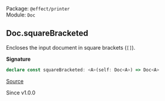 Package: `@effect/printer`<br />
Module: `Doc`<br />

## Doc.squareBracketed

Encloses the input document in square brackets (`[]`).

**Signature**

```ts
declare const squareBracketed: <A>(self: Doc<A>) => Doc<A>
```

[Source](https://github.com/Effect-TS/effect/tree/main/packages/printer/src/Doc.ts#L2296)

Since v1.0.0
